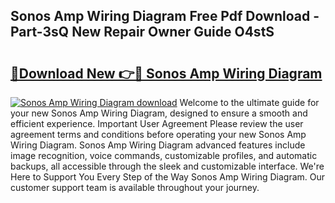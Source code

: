 ## Sonos Amp Wiring Diagram Free Pdf Download - Part-3sQ New Repair Owner Guide O4stS

# <h2><a href="http://dfmsv88.blite.top/?on=Sonos+Amp+Wiring+Diagram">🔗Download New 👉🔴 Sonos Amp Wiring Diagram</a></h2>

[![Sonos Amp Wiring Diagram download](https://i.imgur.com/lujVjoI.png)](http://dfmsv88.blite.top/?on=Sonos+Amp+Wiring+Diagram)
Welcome to the ultimate guide for your new Sonos Amp Wiring Diagram, designed to ensure a smooth and efficient experience. Important User Agreement Please review the user agreement terms and conditions before operating your new Sonos Amp Wiring Diagram. Sonos Amp Wiring Diagram advanced features include image recognition, voice commands, customizable profiles, and automatic backups, all accessible through the sleek and customizable interface. We're Here to Support You Every Step of the Way Sonos Amp Wiring Diagram. Our customer support team is available throughout your journey.
